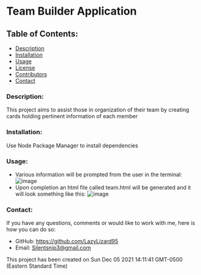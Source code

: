 # Team Builder Application
## Table of Contents:
* [Description](#description)
* [Installation](#installation)
* [Usage](#usage) 
* [License](#license)
* [Contributors](#contributors)
* [Contact](#contact)
### Description:
This project aims to assist those in organization of their team by creating cards holding pertinent information of each member
### Installation:
Use Node Package Manager to install dependencies
### Usage:
* Various information will be prompted from the user in the terminal:
![image](https://user-images.githubusercontent.com/51461957/144760352-bb46cd64-ddb2-4cc5-aa05-c2930d31444b.png)
* Upon completion an html file called team.html will be generated and it will look something like this:
![image](https://user-images.githubusercontent.com/51461957/144760436-78d36337-1015-4c4a-b1c4-869e040e2ac5.png)
### Contact:
If you have any questions, comments or would like to work with me, here is how you can do so:
* GitHub: https://github.com/LazyLizard95
* Email: Silentsnip3@gmail.com

This project has been created on Sun Dec 05 2021 14:11:41 GMT-0500 (Eastern Standard Time)

